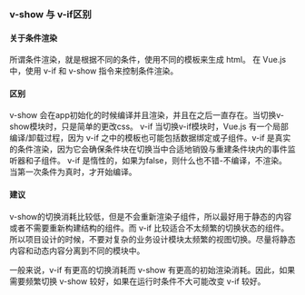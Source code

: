 ### v-show 与 v-if区别



#### 关于条件渲染

所谓条件渲染，就是根据不同的条件，使用不同的模板来生成 html。 在 Vue.js 中，使用 v-if 和 v-show 指令来控制条件渲染。

 

#### 区别

v-show 会在app初始化的时候编译并且渲染，并且在之后一直存在。当切换v-show模块时，只是简单的更改css。
v-if 当切换v-if模块时，Vue.js 有一个局部编译/卸载过程，因为 v-if 之中的模板也可能包括数据绑定或子组件。v-if 是真实的条件渲染，因为它会确保条件块在切换当中合适地销毁与重建条件块内的事件监听器和子组件。 v-if 是惰性的，如果为false，则什么也不错-不编译，不渲染。 当第一次条件为真时，才开始编译。

 

#### 建议

v-show的切换消耗比较低，但是不会重新渲染子组件，所以最好用于静态的内容或者不需要重新构建结构的组件。而 v-if 比较适合不太频繁的切换状态的组件。所以项目设计的时候，不要对复杂的业务设计模块太频繁的视图切换。尽量将静态内容和动态内容分离到不同的模块中。

 

一般来说，v-if 有更高的切换消耗而 v-show 有更高的初始渲染消耗。因此，如果需要频繁切换 v-show 较好，如果在运行时条件不大可能改变 v-if 较好。